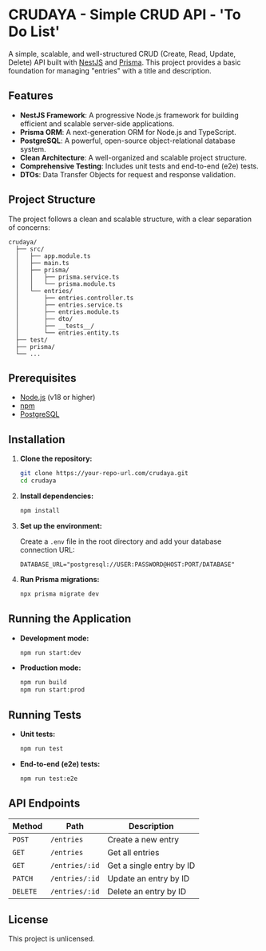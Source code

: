 # CRUDAYA - Simple CRUD API - 'To Do List'

A simple, scalable, and well-structured CRUD (Create, Read, Update, Delete) API built with [NestJS](https://nestjs.com/) and [Prisma](https://www.prisma.io/). This project provides a basic foundation for managing "entries" with a title and description.

## Features

-   **NestJS Framework**: A progressive Node.js framework for building efficient and scalable server-side applications.
-   **Prisma ORM**: A next-generation ORM for Node.js and TypeScript.
-   **PostgreSQL**: A powerful, open-source object-relational database system.
-   **Clean Architecture**: A well-organized and scalable project structure.
-   **Comprehensive Testing**: Includes unit tests and end-to-end (e2e) tests.
-   **DTOs**: Data Transfer Objects for request and response validation.

## Project Structure

The project follows a clean and scalable structure, with a clear separation of concerns:

```
crudaya/
  ├── src/
  │   ├── app.module.ts
  │   ├── main.ts
  │   ├── prisma/
  │   │   ├── prisma.service.ts
  │   │   └── prisma.module.ts
  │   └── entries/
  │       ├── entries.controller.ts
  │       ├── entries.service.ts
  │       ├── entries.module.ts
  │       ├── dto/
  │       ├── __tests__/
  │       └── entries.entity.ts
  ├── test/
  ├── prisma/
  └── ...
```

## Prerequisites

-   [Node.js](https://nodejs.org/) (v18 or higher)
-   [npm](https://www.npmjs.com/)
-   [PostgreSQL](https://www.postgresql.org/)

## Installation

1.  **Clone the repository:**

    ```bash
    git clone https://your-repo-url.com/crudaya.git
    cd crudaya
    ```

2.  **Install dependencies:**

    ```bash
    npm install
    ```

3.  **Set up the environment:**

    Create a `.env` file in the root directory and add your database connection URL:

    ```env
    DATABASE_URL="postgresql://USER:PASSWORD@HOST:PORT/DATABASE"
    ```

4.  **Run Prisma migrations:**

    ```bash
    npx prisma migrate dev
    ```

## Running the Application

-   **Development mode:**

    ```bash
    npm run start:dev
    ```

-   **Production mode:**

    ```bash
    npm run build
    npm run start:prod
    ```

## Running Tests

-   **Unit tests:**

    ```bash
    npm run test
    ```

-   **End-to-end (e2e) tests:**

    ```bash
    npm run test:e2e
    ```

## API Endpoints

| Method | Path             | Description                  |
| ------ | ---------------- | ---------------------------- |
| `POST` | `/entries`       | Create a new entry           |
| `GET`  | `/entries`       | Get all entries              |
| `GET`  | `/entries/:id`   | Get a single entry by ID     |
| `PATCH`| `/entries/:id`   | Update an entry by ID        |
| `DELETE`| `/entries/:id`  | Delete an entry by ID        |

## License

This project is unlicensed.
